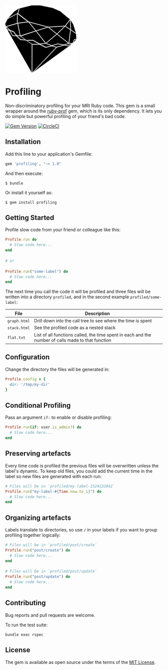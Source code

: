![alt ruby_silhouette](https://raw.githubusercontent.com/lukes/profile/master/img/ruby.png)

# Profiling

Non-discriminatory profiling for your MRI Ruby code. This gem is a small wrapper around the [ruby-prof](https://github.com/ruby-prof/ruby-prof) gem, which is its only dependency. It lets you do simple but powerful profiling of your friend's bad code.

[![Gem Version](https://badge.fury.io/rb/profiling.svg)](https://badge.fury.io/rb/profiling)
[![CircleCI](https://circleci.com/gh/lukes/profiling/tree/master.svg?style=shield)](https://circleci.com/gh/lukes/profiling/tree/master)

## Installation

Add this line to your application's Gemfile:

```ruby
gem 'profiling', "~> 1.0"
```

And then execute:

    $ bundle

Or install it yourself as:

    $ gem install profiling

## Getting Started

Profile slow code from your friend or colleague like this:

```ruby
Profile.run do
  # Slow code here...
end

# or

Profile.run("some-label") do
  # Slow code here...
end
```

The next time you call the code it will be profiled and three files will be written into a directory `profiled`, and in the second example `profiled/some-label`:

| File | Description |
| ------------- | ------------- |
| `graph.html` | Drill down into the call tree to see where the time is spent |
| `stack.html` | See the profiled code as a nested stack |
| `flat.txt` | List of all functions called, the time spent in each and the number of calls made to that function |

## Configuration

Change the directory the files will be generated in:

```ruby
Profile.config = {
  dir: '/tmp/my-dir'
}
```

## Conditional Profiling

Pass an argument `if:` to enable or disable profiling:

```ruby
Profile.run(if: user.is_admin?) do
  # Slow code here...
end
```

##
## Preserving artefacts

Every time code is profiled the previous files will be overwritten unless the label's dynamic. To keep old files, you could add the current time in the label so new files are generated with each run:

```ruby
# Files will be in `profiled/my-label-1524132842`
Profile.run("my-label-#{Time.now.to_i}") do
  # Slow code here...
end
```

## Organizing artefacts

Labels translate to directories, so use `/` in your labels if you want to group profiling together logically:

```ruby
# Files will be in `profiled/post/create`
Profile.run("post/create") do
  # Slow code here...
end

# Files will be in `profiled/post/update`
Profile.run("post/update") do
  # Slow code here...
end
```

## Contributing

Bug reports and pull requests are welcome.

To run the test suite:

    bundle exec rspec

## License

The gem is available as open source under the terms of the [MIT License](https://opensource.org/licenses/MIT).
